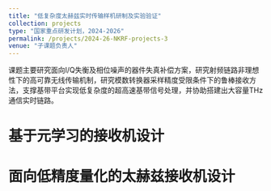 ```yaml
---
title: "低复杂度太赫兹实时传输样机研制及实验验证"
collection: projects
type: "国家重点研发计划，2024-2026"
permalink: /projects/2024-26-NKRF-projects-3
venue: "子课题负责人"
---
```


课题主要研究面向I/Q失衡及相位噪声的器件失真补偿方案，研究射频链路非理想性下的高可靠无线传输机制，研究模数转换器采样精度受限条件下的鲁棒接收方法，支撑基带平台实现低复杂度的超高速基带信号处理，并协助搭建出大容量THz通信实时链路。

基于元学习的接收机设计
======

面向低精度量化的太赫兹接收机设计
======
